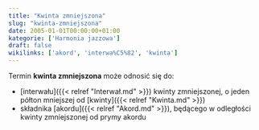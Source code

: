 ```yaml
---
title: "Kwinta zmniejszona"
slug: "kwinta-zmniejszona"
date: 2005-01-01T00:00:00+01:00
kategorie: ['Harmonia jazzowa']
draft: false
wikilinks: ['akord', 'interwa%C5%82', 'kwinta']
---
```

Termin **kwinta zmniejszona** może odnosić się do:

  - [interwału]({{< relref "Interwał.md" >}}) kwinty zmniejszonej, o jeden półton
    mniejszej od [kwinty]({{< relref "Kwinta.md" >}})
  - składnika [akordu]({{< relref "Akord.md" >}}), będącego w odległości kwinty
    zmniejszonej od prymy akordu

